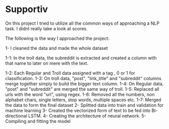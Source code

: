 # Supportiv

On this project I tried to utilize all the common ways of approaching a NLP task. I didnt really take a look at scores. 

The following is the way I approached the project:

1- I cleaned the data and made the whole dataset 

  1-1: In the troll data, the subreddit is extracted and created a column with that name to later on mere with the text.
  
  1-2: Each Regular and Troll data assigned with a tag , 0 or 1 for classification.
  1-3: On troll data, "post", "link_title" and "subreddit" columns merge together simply to build the bigger text column.
  1-4: On Regular data, "post" and "subreddit" are merged the same way of troll.
  1-5: Replaced all urls with the word "url", using regex.
  1-6: Removed all the numbers, non alphabet chars, single letters, stop words, multiple spaces etc.
  1-7: Merged the data to form the final dataset
 2- Splitted data into train and validation for machine learning
 3- Created the vectorized form of text to be fed into Bi-directional LSTM.
 4- Creating the architecture of neural network.
 5- Compiling and fitting the model
